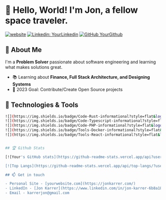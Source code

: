 # 👋 Hello, World! I'm Jon, a fellow space traveler.

[![website](https://img.shields.io/badge/Portfolio-Website-green?style=flat&logo=google-chrome)](https://jonkarrer.com/)
[![Linkedin: YourLinkedin](https://img.shields.io/badge/-LinkedIn-blue?style=flat&logo=Linkedin&logoColor=white)](https://www.linkedin.com/in/jon-karrer-6b8a18186/)
[![GitHub YourGithub](https://img.shields.io/github/followers/yourGithub?label=follow&style=social)](https://github.com/jonkarrer)

## 👀 About Me

I'm a **Problem Solver** passionate about software engineering and learning what makes solutions great.

- 📚 Learning about **Finance, Full Stack Architecture, and Designing Systems**
- 🎯 2023 Goal: Contribute/Create Open Source projects

## 🔧 Technologies & Tools

```bash
![](https://img.shields.io/badge/Code-Rust-informational?style=flat&logo=rust&logoColor=white&color=2bbc8a)
![](https://img.shields.io/badge/Code-Typescript-informational?style=flat&logo=typescript&logoColor=white&color=2bbc8a)
![](https://img.shields.io/badge/Code-PHP-informational?style=flat&logo=php&logoColor=white&color=2bbc8a)
![](https://img.shields.io/badge/Tools-Docker-informational?style=flat&logo=docker&logoColor=white&color=2bbc8a)
![](https://img.shields.io/badge/Tools-React-informational?style=flat&logo=react&logoColor=white&color=2bbc8a)


## 🏆 Github Stats

[![Your's GitHub stats](https://github-readme-stats.vercel.app/api?username=jonkarrer&show_icons=true&theme=radical)](https://github.com/jonkarrer/github-readme-stats)

[![Top Langs](https://github-readme-stats.vercel.app/api/top-langs/?username=jonkarrer&layout=compact&theme=radical)](https://github.com/jonkarrer/github-readme-stats)

## 📫 Get in touch

- Personal Site - [yourwebsite.com](https://jonkarrer.com/)
- LinkedIn - [Jon Karrer](https://www.linkedin.com/in/jon-karrer-6b8a18186/)
- Email - karrerjon@gmail.com
